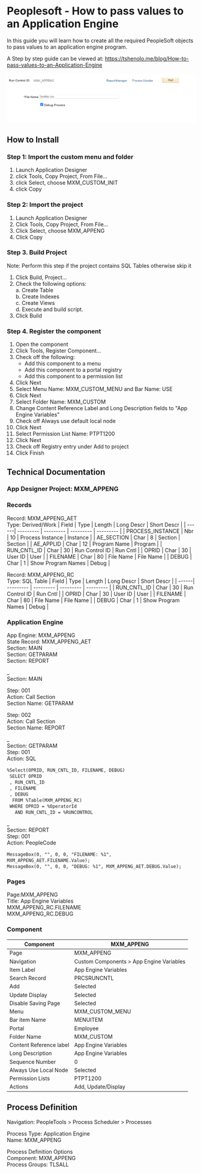 # Peoplesoft - How to pass values to an Application Engine
In this guide you will learn how to create all the required PeopleSoft objects to pass values to an application engine program.

A Step by step guide can be viewed at: https://tshenolo.me/blog/How-to-pass-values-to-an-Application-Engine

![Screenshot](screenshot.png)

## How to Install
### Step 1: Import the custom menu and folder
1. Launch Application Designer 
2. click Tools, Copy Project, From File...   
3. click Select, choose MXM_CUSTOM_INIT
4. click Copy

### Step 2: Import the project
1. Launch Application Designer
2. Click Tools, Copy Project, From File...   
3. Click Select, choose MXM_APPENG
4. Click Copy

### Step 3. Build Project 
Note: Perform this step if the project contains SQL Tables otherwise skip it
1.	Click Build, Project...
2.	Check the following options:  
    a.	Create Table  
    b.	Create Indexes  
    c.	Create Views  
    d.	Execute and build script.  
3.	Click Build

### Step 4. Register the component
1. Open the component
2. Click Tools, Register Component...
3. Check off the following:
   - Add this component to a menu
   - Add this component to a portal registry
   - Add this component to a permission list
4. Click Next
5. Select Menu Name: MXM_CUSTOM_MENU and Bar Name: USE
6. Click Next
7. Select Folder Name: MXM_CUSTOM
8. Change Content Reference Label and Long Description fields to "App Engine Variables"
9. Check off Always use default local node
10. Click Next
11. Select Permission List Name: PTPT1200
12. Click Next
13. Check off Registry entry under Add to project
14. Click Finish


## Technical Documentation
### App Designer Project: MXM_APPENG

### Records	
Record: MXM_APPENG_AET  
Type: Derived/Work
| Field | Type | Length | Long Descr | Short Descr |
| ------| --------- | --------- | --------- | --------- |
| PROCESS_INSTANCE | Nbr | 10 | Process Instance | Instance |
| AE_SECTION | Char | 8 | Section | Section |
| AE_APPLID | Char | 12 | Program Name | Program |
| RUN_CNTL_ID | Char | 30 | Run Control ID | Run Cntl |
| OPRID | Char | 30 | User ID | User |
| FILENAME | Char | 80 | File Name | File Name |
| DEBUG | Char | 1 | Show Program Names | Debug |

Record: MXM_APPENG_RC  
Type: SQL Table
| Field | Type | Length | Long Descr | Short Descr |
| ------| --------- | --------- | --------- | --------- |
| RUN_CNTL_ID | Char | 30 | Run Control ID | Run Cntl |
| OPRID | Char | 30 | User ID | User |
| FILENAME | Char | 80 | File Name | File Name |
| DEBUG | Char | 1 | Show Program Names | Debug |

### Application Engine
App Engine: MXM_APPENG   
State Record: MXM_APPENG_AET    
Section: MAIN    
Section: GETPARAM  
Section: REPORT  

_  
Section: MAIN  

Step: 001  
Action: Call Section  
Section Name: GETPARAM  
  
Step: 002  
Action: Call Section  
Section Name: REPORT  

_   
Section: GETPARAM  
Step: 001  
Action: SQL  

```
%Select(OPRID, RUN_CNTL_ID, FILENAME, DEBUG)   
 SELECT OPRID   
 , RUN_CNTL_ID   
 , FILENAME   
 , DEBUG  
  FROM %Table(MXM_APPENG_RC)   
 WHERE OPRID = %OperatorId   
   AND RUN_CNTL_ID = %RUNCONTROL
```

_   
Section: REPORT  
Step: 001  
Action: PeopleCode  

```
MessageBox(0, "", 0, 0, "FILENAME: %1", MXM_APPENG_AET.FILENAME.Value);
MessageBox(0, "", 0, 0, "DEBUG: %1", MXM_APPENG_AET.DEBUG.Value);
```


### Pages

Page:MXM_APPENG   
Title: App Engine Variables   
MXM_APPENG_RC.FILENAME    
MXM_APPENG_RC.DEBUG   
  

### Component

| Component | MXM_APPENG | 
| ------| --------- |
| Page | MXM_APPENG | 
| Navigation | Custom Components > App Engine Variables | 
| Item Label | App Engine Variables | 
| Search Record | PRCSRUNCNTL |
| Add | Selected | 
| Update Display | Selected |
| Disable Saving Page | Selected | 
| Menu | MXM_CUSTOM_MENU |
| Bar item Name | MENUITEM | 
| Portal | Employee |
| Folder Name | MXM_CUSTOM | 
| Content Reference label | App Engine Variables |
| Long Description | App Engine Variables | 
| Sequence Number | 0 |
| Always Use Local Node | Selected | 
| Permission Lists | PTPT1200 |
| Actions | Add, Update/Display |


## Process Definition

Navigation: PeopleTools > Process Scheduler > Processes  

Process Type: Application Engine  
Name: MXM_APPENG  

Process Definition Options  
Component: MXM_APPENG  
Process Groups: TLSALL  





 
